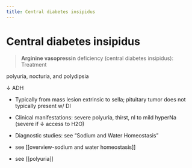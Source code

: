 ```yaml
---
title: Central diabetes insipidus
---
```

# Central diabetes insipidus

> **Arginine vasopressin** deficiency (central diabetes insipidus): Treatment

polyuria, nocturia, and polydipsia

↓ ADH
* Typically from mass lesion extrinsic to sella; pituitary tumor does not typically present w/ DI
* Clinical manifestations: severe polyuria, thirst, nl to mild hyperNa (severe if ↓ access to H2O)
* Diagnostic studies: see “Sodium and Water Homeostasis”
 
* see [[overview-sodium and water homeostasis]]
* see [[polyuria]]
